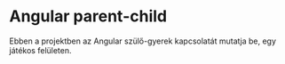 <h1>Angular parent-child</h1>

Ebben a projektben az Angular szülő-gyerek kapcsolatát mutatja be, egy játékos felületen.
